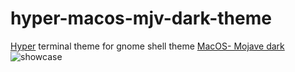 # hyper-macos-mjv-dark-theme
[Hyper](https://github.com/zeit/hyper) terminal theme for gnome shell theme [MacOS- Mojave dark](https://github.com/paullinuxthemer/Mc-OS-themes)
![showcase](https://raw.githubusercontent.com/akub-chatrny/hyper-macos-mjv-dark-theme/master/showcase.png)

